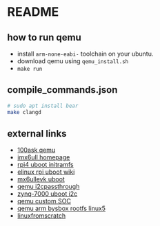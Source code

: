 # README

## how to run qemu

- install `arm-none-eabi-` toolchain on your ubuntu.
- download qemu using `qemu_install.sh`
- `make run`

## compile_commands.json

```bash
# sudo apt install bear
make clangd
```

## external links

- [100ask qemu](http://wiki.100ask.org/Qemu)
- [imx6ull homepage](https://www.nxp.com/products/processors-and-microcontrollers/arm-processors/i-mx-applications-processors/i-mx-6-processors/i-mx-6ull-single-core-processor-with-arm-cortex-a7-core:i.MX6ULL)
- [rpi4 uboot initramfs](https://hechao.li/2021/12/20/Boot-Raspberry-Pi-4-Using-uboot-and-Initramfs/)
- [elinux rpi uboot wiki](https://elinux.org/RPi_U-Boot)
- [mx6ullevk uboot](https://u-boot.readthedocs.io/en/latest/board/nxp/mx6ullevk.html)
- [qemu i2cpassthrough](https://wiki.qemu.org/Internships/ProjectIdeas/I2CPassthrough)
- [zynq-7000 uboot i2c](https://xilinx-wiki.atlassian.net/wiki/spaces/A/pages/18842029/U-Boot+I2C+Driver)
- [qemu custom SOC](http://t.csdnimg.cn/imboU)
- [qemu arm bysbox rootfs linux5](http://t.csdnimg.cn/W7ywM)
- [linuxfromscratch](https://www.linuxfromscratch.org/)
